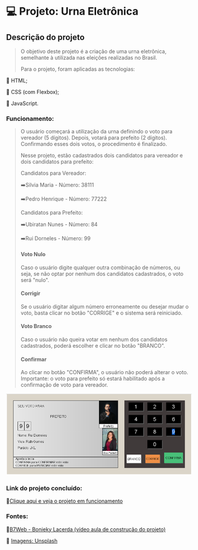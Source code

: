 # :computer: Projeto: Urna Eletrônica

## Descrição do projeto

> O objetivo deste projeto é a criação de uma urna eletrônica, semelhante à utilizada nas eleições realizadas no Brasil.
>
> Para o projeto, foram aplicadas as tecnologias:

:dart: HTML;

:dart: CSS (com Flexbox);

:dart: JavaScript.

### Funcionamento:

> O usuário começará a utilização da urna definindo o voto para vereador (5 dígitos). Depois, votará para prefeito (2 dígitos). Confirmando esses dois votos, o procedimento é finalizado.
>
> Nesse projeto, estão cadastrados dois candidatos para vereador e dois candidatos para prefeito:
>
> Candidatos para Vereador:
>
> :arrow_right:Silvia Maria - Número: 38111
>
> :arrow_right:Pedro Henrique - Número: 77222
>
> Candidatos para Prefeito:
>
> :arrow_right:Ubiratan Nunes - Número: 84
>
> :arrow_right:Rui Dorneles - Número: 99
>
> #### Voto Nulo
>
> Caso o usuário digite qualquer outra combinação de números, ou seja, se não optar por nenhum dos candidatos cadastrados, o voto será "nulo".
>
> #### Corrigir
>
> Se o usuário digitar algum número erroneamente ou desejar mudar o voto, basta clicar no botão "CORRIGE" e o sistema será reiniciado. 
>
> #### Voto Branco
>
> Caso o usuário não queira votar em nenhum dos candidatos cadastrados, poderá escolher e clicar no botão "BRANCO".
>
> #### Confirmar
>
> Ao clicar no botão "CONFIRMA", o usuário não poderá alterar o voto. Importante: o voto para prefeito só estará habilitado após a confirmação de voto para vereador. 

<img src = "voto.png">



### Link do projeto concluído:

:link:[Clique aqui e veja o projeto em funcionamento](https://isaias30silva.github.io/Projeto_Urna-Eletronica/ "Projeto Urna Eletrônica")

### Fontes:

:link:[B7Web - Bonieky Lacerda (vídeo aula de construção do projeto)](https://www.youtube.com/watch?v=hF_VMWnsY00&t=7077s)

:link: [Imagens: Unsplash](https://unsplash.com/)





